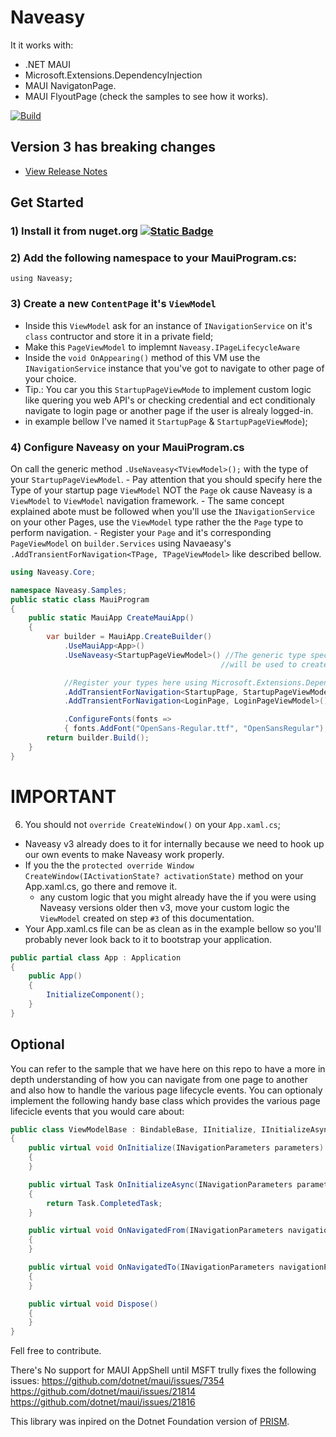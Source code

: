 # Naveasy
It it works with:
- .NET MAUI
- Microsoft.Extensions.DependencyInjection
- MAUI NavigatonPage.
- MAUI FlyoutPage (check the samples to see how it works).

[![Build](https://github.com/naveasy/Naveasy/actions/workflows/CI.yml/badge.svg)](https://github.com/naveasy/Naveasy/actions/workflows/CI.yml)

## Version 3 has breaking changes
- [View Release Notes](./ReleaseNotes.md)

## Get Started

### 1) Install it from nuget.org [![Static Badge](https://img.shields.io/badge/Naveasy-%20nuget.org-%20%23097ABB?link=https%3A%2F%2Fwww.nuget.org%2Fpackages%2FNaveasy)](https://www.nuget.org/packages/Naveasy)


### 2) Add the following namespace to your MauiProgram.cs:  
```using Naveasy;```

### 3) Create a new `ContentPage` it's `ViewModel`
   - Inside this `ViewModel` ask for an instance of `INavigationService` on it's `class` contructor and store it in a private field;
   - Make this `PageViewModel` to implemnt `Naveasy.IPageLifecycleAware`
   - Inside the `void OnAppearing()` method of this VM use the `INavigationService` instance that you've got to navigate to other page of your choice.
   - Tip.: You car you this `StartupPageViewMode` to implement custom logic like quering you web API's or checking credential and ect conditionaly navigate to login page or another page if the user is alrealy logged-in.
   - in example bellow I've named it `StartupPage` & `StartupPageViewMode`);

### 4) Configure Naveasy on your MauiProgram.cs
On call the generic method `.UseNaveasy<TViewModel>();` with the type of your `StartupPageViewModel`.
    - Pay attention that you should specify here the Type of your startup page `ViewModel` NOT the `Page` ok cause Naveasy is a `ViewModel` to `ViewModel` navigation framework.
    - The same concept explained abote must be followed when you'll use the `INavigationService` on your other Pages, use the `ViewModel` type rather the the `Page` type to perform navigation. 
    - Register your `Page` and it's corresponding `PageViewModel` on `builder.Services` using Navaeasy's `.AddTransientForNavigation<TPage, TPageViewModel>` like described bellow.
```csharp
using Naveasy.Core;

namespace Naveasy.Samples;
public static class MauiProgram
{
    public static MauiApp CreateMauiApp()
    {
        var builder = MauiApp.CreateBuilder()
            .UseMauiApp<App>()
            .UseNaveasy<StartupPageViewModel>() //The generic type specified in builder.UseNaveasy<T>()
                                               //will be used to create a new window and navigate to it StartupPageViewModel

            //Register your types here using Microsoft.Extensions.DependecyInjection's container
            .AddTransientForNavigation<StartupPage, StartupPageViewModel>()
            .AddTransientForNavigation<LoginPage, LoginPageViewModel>();

            .ConfigureFonts(fonts =>
            { fonts.AddFont("OpenSans-Regular.ttf", "OpenSansRegular"); });
        return builder.Build();
    }
}
```

# IMPORTANT
6) You should not `override CreateWindow()` on your `App.xaml.cs`;
    
- Naveasy v3 already does to it for internally because we need to hook up our own events to make Naveasy work properly.
- If you the the `protected override Window CreateWindow(IActivationState? activationState)` method on your App.xaml.cs, go there and remove it.
    - any custom logic that you might already have the if you were using Naveasy versions older then v3, move your custom logic the `ViewModel` created on step `#3` of this documentation.
- Your App.xaml.cs file can be as clean as in the example bellow so you'll probably never look back to it to bootstrap your application.

```csharp
public partial class App : Application
{
    public App()
    {
        InitializeComponent();
    }
}
```

## Optional
You can refer to the sample that we have here on this repo to have a more in depth understanding of how you can navigate from one page to another and also how to handle the various page lifecycle events.
You can optionaly implement the following handy base class which provides the various page lifecicle events that you would care about:

```csharp
public class ViewModelBase : BindableBase, IInitialize, IInitializeAsync, INavigatedAware, IDisposable
{
    public virtual void OnInitialize(INavigationParameters parameters)
    {
    }

    public virtual Task OnInitializeAsync(INavigationParameters parameters)
    {
        return Task.CompletedTask;
    }

    public virtual void OnNavigatedFrom(INavigationParameters navigationParameters)
    {
    }

    public virtual void OnNavigatedTo(INavigationParameters navigationParameters)
    {
    }

    public virtual void Dispose()
    {
    }
}
```

Fell free to contribute.

There's No support for MAUI AppShell until MSFT trully fixes the following issues:
https://github.com/dotnet/maui/issues/7354
https://github.com/dotnet/maui/issues/21814
https://github.com/dotnet/maui/issues/21816

This library was inpired on the Dotnet Foundation version of [PRISM](https://github.com/PrismLibrary/Prism/releases/tag/DNF).
